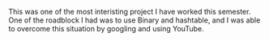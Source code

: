 This was one of the most interisting project I have worked this semester. One of the roadblock I had was to use Binary and hashtable, and I was able to overcome this situation by googling and using YouTube. 
